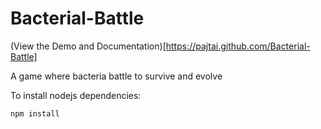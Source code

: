 Bacterial-Battle
================

(View the Demo and Documentation)[https://pajtai.github.com/Bacterial-Battle]

A game where bacteria battle to survive and evolve

To install nodejs dependencies:

    npm install